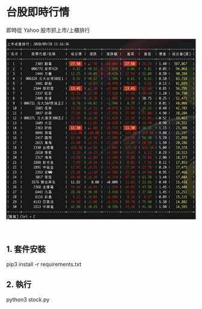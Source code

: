 <p align="center"><h1>台股即時行情</h1></p>
<p align="left">即時從 Yahoo 股市抓上市/上櫃排行</p>
<p align="left"><img height="480" src="./example.png"></p>
<br/>

## 1. 套件安裝

pip3 install -r requirements.txt


## 2. 執行

python3 stock.py
